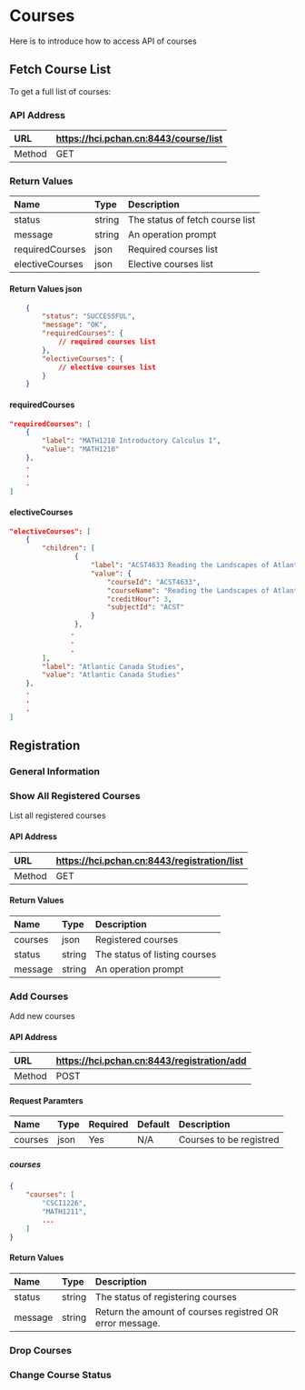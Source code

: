 # Courses

Here is to introduce how to access API of courses

<TOC/>

## Fetch Course List
To get a full list of courses: 

### API Address
URL|https://hci.pchan.cn:8443/course/list
:-----|:--------------------------
Method|GET

### Return Values
Name|Type|Description
:-|:-|:-
status|string|The status of fetch course list
message|string|An operation prompt
requiredCourses|json|Required courses list
electiveCourses|json|Elective courses list

#### Return Values json
``` json
    {
        "status": "SUCCESSFUL",
        "message": "OK",
        "requiredCourses": {
            // required courses list
        },
        "electiveCourses": {
            // elective courses list
        }
    }
```

#### requiredCourses
``` json
"requiredCourses": [
    {
        "label": "MATH1210 Introductory Calculus I",
        "value": "MATH1210"
    },
    .
    .
    .
]
```

#### electiveCourses
``` json
"electiveCourses": [
    {
        "children": [
                {
                    "label": "ACST4633 Reading the Landscapes of Atlantic Canada",
                    "value": {
                        "courseId": "ACST4633",
                        "courseName": "Reading the Landscapes of Atlantic Canada",
                        "creditHour": 3,
                        "subjectId": "ACST"
                    }
                },
               .
               .
               .
        ],
        "label": "Atlantic Canada Studies",
        "value": "Atlantic Canada Studies"
    },
    .
    .
    .
]
```

## Registration

### General Information

### Show All Registered Courses
List all registered courses
#### API Address
URL|https://hci.pchan.cn:8443/registration/list
:-|:-
Method|GET

#### Return Values
Name|Type|Description
:-|:-|:-
courses|json|Registered courses
status|string|The status of listing courses
message|string|An operation prompt

### Add Courses
Add new courses
#### API Address
URL|https://hci.pchan.cn:8443/registration/add
:-|:-
Method|POST

#### Request Paramters
Name|Type|Required|Default|Description
:-|:-|:-|:-|:-
courses|json|Yes|N/A|Courses to be registred

##### courses
``` json
{
    "courses": [
        "CSCI1226",
        "MATH1211",
        ...
    ]
}

```

#### Return Values
Name|Type|Description
:-|:-|:-
status|string|The status of registering courses
message|string|Return the amount of courses registred OR error message.

### Drop Courses

### Change Course Status

